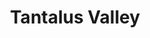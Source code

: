 ---
layout: product
product_id: 1419071094846
id: 1419071094846
title: Tantalus Valley
body_html: >-
  <p>Taken in the Tantalus Valley mountain range in the summer of 2015.</p>

  <p>A co-worker and I ended up going camping up a forestry road in the mountains adjacent to the Tantalus Valley mountain range on a beautiful summer day. The night was full of long conversations, stargazing and gin and juice; the perfect recipe for a great night.</p>

  <p> </p>
vendor: Connell McCarthy
product_type: Photo Print
created_at: 2018-08-22T19:56:08-04:00
handle: tantalus-valley
updated_at: 2022-01-18T10:42:35-05:00
published_at: 2018-08-22T19:38:24-04:00
template_suffix: ""
status: active
published_scope: global
tags: Batch 01, mountain, mountains, Print, sunset
admin_graphql_api_id: gid://shopify/Product/1419071094846
variants:
  - id: 39577230114878
    product_id: 1419071094846
    title: 8x10” / Full Colour
    price: "35.00"
    sku: CM-PP-B1-15-XXS-FC
    position: 1
    inventory_policy: deny
    compare_at_price: null
    fulfillment_service: manual
    inventory_management: null
    option1: 8x10”
    option2: Full Colour
    option3: null
    created_at: 2021-09-01T15:14:41-04:00
    updated_at: 2021-09-01T15:16:33-04:00
    taxable: true
    barcode: ""
    grams: 208
    image_id: 6198879486014
    weight: 0.208
    weight_unit: kg
    inventory_item_id: 41671670759486
    inventory_quantity: 0
    old_inventory_quantity: 0
    requires_shipping: true
    admin_graphql_api_id: gid://shopify/ProductVariant/39577230114878
  - id: 39577230147646
    product_id: 1419071094846
    title: 8x10” / Black & White
    price: "35.00"
    sku: CM-PP-B1-15-XXS-BW
    position: 2
    inventory_policy: deny
    compare_at_price: null
    fulfillment_service: manual
    inventory_management: null
    option1: 8x10”
    option2: Black & White
    option3: null
    created_at: 2021-09-01T15:14:41-04:00
    updated_at: 2021-09-01T15:16:33-04:00
    taxable: true
    barcode: ""
    grams: 208
    image_id: 6198879453246
    weight: 0.208
    weight_unit: kg
    inventory_item_id: 41671670792254
    inventory_quantity: 0
    old_inventory_quantity: 0
    requires_shipping: true
    admin_graphql_api_id: gid://shopify/ProductVariant/39577230147646
  - id: 39577230180414
    product_id: 1419071094846
    title: 8.5x11” / Full Colour
    price: "35.00"
    sku: CM-PP-B1-15-XS-FC
    position: 3
    inventory_policy: deny
    compare_at_price: null
    fulfillment_service: manual
    inventory_management: null
    option1: 8.5x11”
    option2: Full Colour
    option3: null
    created_at: 2021-09-01T15:14:41-04:00
    updated_at: 2021-09-01T15:16:33-04:00
    taxable: true
    barcode: ""
    grams: 208
    image_id: 6198879486014
    weight: 0.208
    weight_unit: kg
    inventory_item_id: 41671670825022
    inventory_quantity: 0
    old_inventory_quantity: 0
    requires_shipping: true
    admin_graphql_api_id: gid://shopify/ProductVariant/39577230180414
  - id: 39577230213182
    product_id: 1419071094846
    title: 8.5x11” / Black & White
    price: "35.00"
    sku: CM-PP-B1-15-XS-BW
    position: 4
    inventory_policy: deny
    compare_at_price: null
    fulfillment_service: manual
    inventory_management: null
    option1: 8.5x11”
    option2: Black & White
    option3: null
    created_at: 2021-09-01T15:14:41-04:00
    updated_at: 2021-09-01T15:16:33-04:00
    taxable: true
    barcode: ""
    grams: 208
    image_id: 6198879453246
    weight: 0.208
    weight_unit: kg
    inventory_item_id: 41671670857790
    inventory_quantity: 0
    old_inventory_quantity: 0
    requires_shipping: true
    admin_graphql_api_id: gid://shopify/ProductVariant/39577230213182
  - id: 39577230245950
    product_id: 1419071094846
    title: 13x19” / Full Colour
    price: "40.00"
    sku: CM-PP-B1-15-S-FC
    position: 5
    inventory_policy: deny
    compare_at_price: null
    fulfillment_service: manual
    inventory_management: null
    option1: 13x19”
    option2: Full Colour
    option3: null
    created_at: 2021-09-01T15:14:41-04:00
    updated_at: 2021-09-01T15:16:33-04:00
    taxable: true
    barcode: ""
    grams: 208
    image_id: 6198879486014
    weight: 0.208
    weight_unit: kg
    inventory_item_id: 41671670890558
    inventory_quantity: 0
    old_inventory_quantity: 0
    requires_shipping: true
    admin_graphql_api_id: gid://shopify/ProductVariant/39577230245950
  - id: 39577230278718
    product_id: 1419071094846
    title: 13x19” / Black & White
    price: "40.00"
    sku: CM-PP-B1-15-S-BW
    position: 6
    inventory_policy: deny
    compare_at_price: null
    fulfillment_service: manual
    inventory_management: null
    option1: 13x19”
    option2: Black & White
    option3: null
    created_at: 2021-09-01T15:14:41-04:00
    updated_at: 2021-09-01T15:16:33-04:00
    taxable: true
    barcode: ""
    grams: 208
    image_id: 6198879453246
    weight: 0.208
    weight_unit: kg
    inventory_item_id: 41671670923326
    inventory_quantity: 0
    old_inventory_quantity: 0
    requires_shipping: true
    admin_graphql_api_id: gid://shopify/ProductVariant/39577230278718
  - id: 39577230311486
    product_id: 1419071094846
    title: 16x20” / Full Colour
    price: "50.00"
    sku: CM-PP-B1-15-M-FC
    position: 7
    inventory_policy: deny
    compare_at_price: null
    fulfillment_service: manual
    inventory_management: null
    option1: 16x20”
    option2: Full Colour
    option3: null
    created_at: 2021-09-01T15:14:41-04:00
    updated_at: 2021-09-01T15:16:33-04:00
    taxable: true
    barcode: ""
    grams: 208
    image_id: 6198879486014
    weight: 0.208
    weight_unit: kg
    inventory_item_id: 41671670956094
    inventory_quantity: 0
    old_inventory_quantity: 0
    requires_shipping: true
    admin_graphql_api_id: gid://shopify/ProductVariant/39577230311486
  - id: 39577230344254
    product_id: 1419071094846
    title: 16x20” / Black & White
    price: "50.00"
    sku: CM-PP-B1-15-M-BW
    position: 8
    inventory_policy: deny
    compare_at_price: null
    fulfillment_service: manual
    inventory_management: null
    option1: 16x20”
    option2: Black & White
    option3: null
    created_at: 2021-09-01T15:14:41-04:00
    updated_at: 2021-09-01T15:16:33-04:00
    taxable: true
    barcode: ""
    grams: 208
    image_id: 6198879453246
    weight: 0.208
    weight_unit: kg
    inventory_item_id: 41671670988862
    inventory_quantity: 0
    old_inventory_quantity: 0
    requires_shipping: true
    admin_graphql_api_id: gid://shopify/ProductVariant/39577230344254
  - id: 39577230377022
    product_id: 1419071094846
    title: 20x24” / Full Colour
    price: "60.00"
    sku: CM-PP-B1-15-L-FC
    position: 9
    inventory_policy: deny
    compare_at_price: null
    fulfillment_service: manual
    inventory_management: null
    option1: 20x24”
    option2: Full Colour
    option3: null
    created_at: 2021-09-01T15:14:41-04:00
    updated_at: 2021-09-01T15:16:33-04:00
    taxable: true
    barcode: ""
    grams: 208
    image_id: 6198879486014
    weight: 0.208
    weight_unit: kg
    inventory_item_id: 41671671021630
    inventory_quantity: 0
    old_inventory_quantity: 0
    requires_shipping: true
    admin_graphql_api_id: gid://shopify/ProductVariant/39577230377022
  - id: 39577230409790
    product_id: 1419071094846
    title: 20x24” / Black & White
    price: "60.00"
    sku: CM-PP-B1-15-L-BW
    position: 10
    inventory_policy: deny
    compare_at_price: null
    fulfillment_service: manual
    inventory_management: null
    option1: 20x24”
    option2: Black & White
    option3: null
    created_at: 2021-09-01T15:14:41-04:00
    updated_at: 2021-09-01T15:16:33-04:00
    taxable: true
    barcode: ""
    grams: 208
    image_id: 6198879453246
    weight: 0.208
    weight_unit: kg
    inventory_item_id: 41671671054398
    inventory_quantity: 0
    old_inventory_quantity: 0
    requires_shipping: true
    admin_graphql_api_id: gid://shopify/ProductVariant/39577230409790
  - id: 39577230442558
    product_id: 1419071094846
    title: 20x30” / Full Colour
    price: "70.00"
    sku: CM-PP-B1-15-XL-FC
    position: 11
    inventory_policy: deny
    compare_at_price: null
    fulfillment_service: manual
    inventory_management: null
    option1: 20x30”
    option2: Full Colour
    option3: null
    created_at: 2021-09-01T15:14:41-04:00
    updated_at: 2021-09-01T15:16:33-04:00
    taxable: true
    barcode: ""
    grams: 208
    image_id: 6198879486014
    weight: 0.208
    weight_unit: kg
    inventory_item_id: 41671671087166
    inventory_quantity: 0
    old_inventory_quantity: 0
    requires_shipping: true
    admin_graphql_api_id: gid://shopify/ProductVariant/39577230442558
  - id: 39577230475326
    product_id: 1419071094846
    title: 20x30” / Black & White
    price: "70.00"
    sku: CM-PP-B1-15-XL-BW
    position: 12
    inventory_policy: deny
    compare_at_price: null
    fulfillment_service: manual
    inventory_management: null
    option1: 20x30”
    option2: Black & White
    option3: null
    created_at: 2021-09-01T15:14:41-04:00
    updated_at: 2021-09-01T15:16:33-04:00
    taxable: true
    barcode: ""
    grams: 208
    image_id: 6198879453246
    weight: 0.208
    weight_unit: kg
    inventory_item_id: 41671671119934
    inventory_quantity: 0
    old_inventory_quantity: 0
    requires_shipping: true
    admin_graphql_api_id: gid://shopify/ProductVariant/39577230475326
  - id: 39577230508094
    product_id: 1419071094846
    title: 24x36” / Full Colour
    price: "90.00"
    sku: CM-PP-B1-15-XXL-FC
    position: 13
    inventory_policy: deny
    compare_at_price: null
    fulfillment_service: manual
    inventory_management: null
    option1: 24x36”
    option2: Full Colour
    option3: null
    created_at: 2021-09-01T15:14:41-04:00
    updated_at: 2021-09-01T15:16:33-04:00
    taxable: true
    barcode: ""
    grams: 208
    image_id: 6198879486014
    weight: 0.208
    weight_unit: kg
    inventory_item_id: 41671671152702
    inventory_quantity: 0
    old_inventory_quantity: 0
    requires_shipping: true
    admin_graphql_api_id: gid://shopify/ProductVariant/39577230508094
  - id: 39577230540862
    product_id: 1419071094846
    title: 24x36” / Black & White
    price: "90.00"
    sku: CM-PP-B1-15-XXL-BW
    position: 14
    inventory_policy: deny
    compare_at_price: null
    fulfillment_service: manual
    inventory_management: null
    option1: 24x36”
    option2: Black & White
    option3: null
    created_at: 2021-09-01T15:14:41-04:00
    updated_at: 2021-09-01T15:16:33-04:00
    taxable: true
    barcode: ""
    grams: 208
    image_id: 6198879453246
    weight: 0.208
    weight_unit: kg
    inventory_item_id: 41671671185470
    inventory_quantity: 0
    old_inventory_quantity: 0
    requires_shipping: true
    admin_graphql_api_id: gid://shopify/ProductVariant/39577230540862
  - id: 39577230573630
    product_id: 1419071094846
    title: 30x40” / Full Colour
    price: "100.00"
    sku: CM-PP-B1-15-XXXL-FC
    position: 15
    inventory_policy: deny
    compare_at_price: null
    fulfillment_service: manual
    inventory_management: null
    option1: 30x40”
    option2: Full Colour
    option3: null
    created_at: 2021-09-01T15:14:41-04:00
    updated_at: 2021-09-01T15:16:33-04:00
    taxable: true
    barcode: ""
    grams: 208
    image_id: 6198879486014
    weight: 0.208
    weight_unit: kg
    inventory_item_id: 41671671218238
    inventory_quantity: 0
    old_inventory_quantity: 0
    requires_shipping: true
    admin_graphql_api_id: gid://shopify/ProductVariant/39577230573630
  - id: 39577230606398
    product_id: 1419071094846
    title: 30x40” / Black & White
    price: "100.00"
    sku: CM-PP-B1-15-XXXL-BW
    position: 16
    inventory_policy: deny
    compare_at_price: null
    fulfillment_service: manual
    inventory_management: null
    option1: 30x40”
    option2: Black & White
    option3: null
    created_at: 2021-09-01T15:14:41-04:00
    updated_at: 2021-09-01T15:16:33-04:00
    taxable: true
    barcode: ""
    grams: 208
    image_id: 6198879453246
    weight: 0.208
    weight_unit: kg
    inventory_item_id: 41671671251006
    inventory_quantity: 0
    old_inventory_quantity: 0
    requires_shipping: true
    admin_graphql_api_id: gid://shopify/ProductVariant/39577230606398
options:
  - id: 1948210921534
    product_id: 1419071094846
    name: Size
    position: 1
    values:
      - 8x10”
      - 8.5x11”
      - 13x19”
      - 16x20”
      - 20x24”
      - 20x30”
      - 24x36”
      - 30x40”
  - id: 8590055440446
    product_id: 1419071094846
    name: Color
    position: 2
    values:
      - Full Colour
      - Black & White
images:
  - id: 6198879486014
    product_id: 1419071094846
    position: 1
    created_at: 2019-03-04T19:57:21-05:00
    updated_at: 2019-10-20T18:44:16-04:00
    alt: null
    width: 1000
    height: 1500
    src: https://cdn.shopify.com/s/files/1/1624/2355/products/CM---Tantalus-Valley-_Product-Mockup-2019.jpg?v=1571611456
    variant_ids:
      - 39577230114878
      - 39577230180414
      - 39577230245950
      - 39577230311486
      - 39577230377022
      - 39577230442558
      - 39577230508094
      - 39577230573630
    admin_graphql_api_id: gid://shopify/ProductImage/6198879486014
  - id: 6198879453246
    product_id: 1419071094846
    position: 2
    created_at: 2019-03-04T19:57:20-05:00
    updated_at: 2019-10-20T18:44:16-04:00
    alt: null
    width: 1000
    height: 1500
    src: https://cdn.shopify.com/s/files/1/1624/2355/products/CM---Tantalus-Valley-_Product-Mockup-2019_-B_W.jpg?v=1571611456
    variant_ids:
      - 39577230147646
      - 39577230213182
      - 39577230278718
      - 39577230344254
      - 39577230409790
      - 39577230475326
      - 39577230540862
      - 39577230606398
    admin_graphql_api_id: gid://shopify/ProductImage/6198879453246
  - id: 28230363971646
    product_id: 1419071094846
    position: 3
    created_at: 2021-05-04T21:03:46-04:00
    updated_at: 2021-05-04T21:03:46-04:00
    alt: null
    width: 2000
    height: 1800
    src: https://cdn.shopify.com/s/files/1/1624/2355/products/PAR_02_0001_75045f1c-e62b-455e-87d4-46938dfc72d1.png?v=1620176626
    variant_ids: []
    admin_graphql_api_id: gid://shopify/ProductImage/28230363971646
image:
  id: 6198879486014
  product_id: 1419071094846
  position: 1
  created_at: 2019-03-04T19:57:21-05:00
  updated_at: 2019-10-20T18:44:16-04:00
  alt: null
  width: 1000
  height: 1500
  src: https://cdn.shopify.com/s/files/1/1624/2355/products/CM---Tantalus-Valley-_Product-Mockup-2019.jpg?v=1571611456
  variant_ids:
    - 39577230114878
    - 39577230180414
    - 39577230245950
    - 39577230311486
    - 39577230377022
    - 39577230442558
    - 39577230508094
    - 39577230573630
  admin_graphql_api_id: gid://shopify/ProductImage/6198879486014

---
